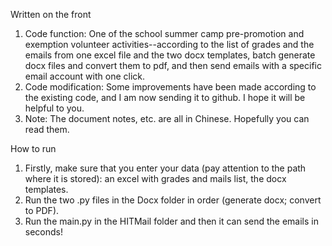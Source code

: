 Written on the front
1. Code function: One of the school summer camp pre-promotion and exemption volunteer activities--according to the list of grades and the emails from one excel file and the two docx templates, batch generate docx files and convert them to pdf, and then send emails with a specific email account with one click.
2. Code modification: Some improvements have been made according to the existing code, and I am now sending it to github. I hope it will be helpful to you.
3. Note: The document notes, etc. are all in Chinese. Hopefully you can read them.

How to run
1. Firstly, make sure that you enter your data (pay attention to the path where it is stored): an excel with grades and mails list, the docx templates.
2. Run the two .py files in the Docx folder in order (generate docx; convert to PDF).
3. Run the main.py in the HITMail folder and then it can send the emails in seconds!

